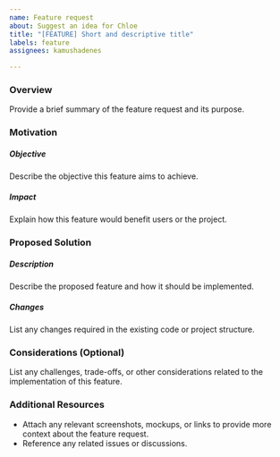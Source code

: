 ```yaml
---
name: Feature request
about: Suggest an idea for Chloe
title: "[FEATURE] Short and descriptive title"
labels: feature
assignees: kamushadenes

---
```


### Overview
Provide a brief summary of the feature request and its purpose.

### Motivation
##### Objective
Describe the objective this feature aims to achieve.

##### Impact
Explain how this feature would benefit users or the project.

### Proposed Solution
##### Description
Describe the proposed feature and how it should be implemented.

##### Changes
List any changes required in the existing code or project structure.

### Considerations (Optional)
List any challenges, trade-offs, or other considerations related to the implementation of this feature.

### Additional Resources
- Attach any relevant screenshots, mockups, or links to provide more context about the feature request.
- Reference any related issues or discussions.